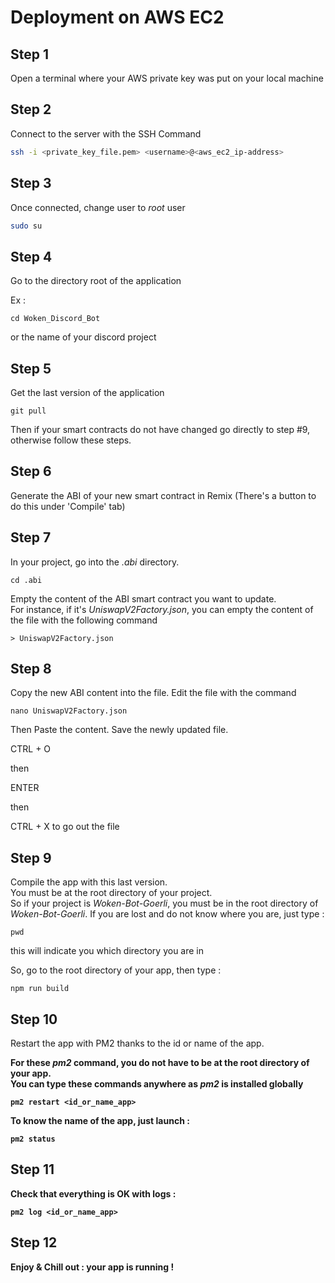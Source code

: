 # Deployment on AWS EC2

## Step 1
Open a terminal where your AWS private key was put on your local machine


## Step 2
Connect to the server with the SSH Command 

```sh
ssh -i <private_key_file.pem> <username>@<aws_ec2_ip-address>
```


## Step 3

Once connected, change user to _root_ user

```sh
sudo su
```


## Step 4

Go to the directory root of the application

Ex : 

```
cd Woken_Discord_Bot
```

or the name of your discord project

## Step 5

Get the last version of the application

```
git pull
```

Then if your smart contracts do not have changed go directly to step #9, 
otherwise follow these steps.

## Step 6
Generate the ABI of your new smart contract in Remix (There's a button to do this under 'Compile' tab)

## Step 7

In your project, go into the _.abi_ directory.<br>

```
cd .abi
```

Empty the content of the ABI smart contract you want to update.<br>
For instance, if it's _UniswapV2Factory.json_, you can empty the content of the file with the following command

```
> UniswapV2Factory.json
```

## Step 8

Copy the new ABI content into the file.
Edit the file with the command 

```
nano UniswapV2Factory.json
```

Then Paste the content.
Save the newly updated file.

CTRL + O <br>

then <br>

ENTER <br>

then <br>

CTRL + X to go out the file<br>



## Step 9

Compile the app with this last version.<br>
You must be at the root directory of your project.<br>
So if your project is _Woken-Bot-Goerli_, you must be in the root directory of _Woken-Bot-Goerli_.
If you are lost and do not know where you are, just type : 

```
pwd
```

this will indicate you which directory you are in

So, go to the root directory of your app, then type : 

```
npm run build
```


## Step 10

Restart the app with PM2 thanks to the id or name of the app.
<b>

For these _pm2_ command, you do not have to be at the root directory of your app.
<br>
You can type these commands anywhere as _pm2_ is installed globally

```
pm2 restart <id_or_name_app>
```

To know the name of the app, just launch : 

```
pm2 status
```

## Step 11

Check that everything is OK with logs : 

```
pm2 log <id_or_name_app>
```

## Step 12

Enjoy & Chill out : your app is running !










